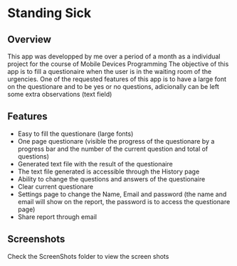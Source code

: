# Standing Sick

## Overview
This app was developped by me over a period of a month as a individual project for the course of Mobile Devices Programming
The objective of this app is to fill a questionaire when the user is in the waiting room of the urgencies.
One of the requested features of this app is to have a large font on the questionare and to be yes or no questions, adicionally can be left some extra observations (text field)

## Features
- Easy to fill the questionare (large fonts)
- One page questionare (visible the progress of the questionare by a progress bar and the number of the current question and total of questions)
- Generated text file with the result of the questionaire
- The text file generated is accessible through the History page
- Ability to change the questions and answers of the questionaire
- Clear current questionare
- Settings page to change the Name, Email and password (the name and email will show on the report, the password is to access the questionare page)
- Share report through email

## Screenshots
Check the ScreenShots folder to view the screen shots
